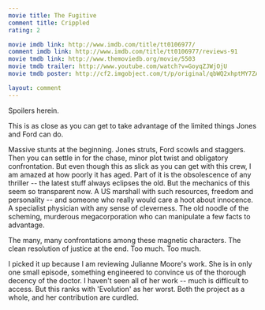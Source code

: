 ```yaml
---
movie title: The Fugitive
comment title: Crippled
rating: 2

movie imdb link: http://www.imdb.com/title/tt0106977/
comment imdb link: http://www.imdb.com/title/tt0106977/reviews-91
movie tmdb link: http://www.themoviedb.org/movie/5503
movie tmdb trailer: http://www.youtube.com/watch?v=GoyqZJWjOjU
movie tmdb poster: http://cf2.imgobject.com/t/p/original/qbWQ2xhptMY7ZADom3Zz0mBjsec.jpg

layout: comment
---
```


Spoilers herein.

This is as close as you can get to take advantage of the limited things Jones and Ford can do.

Massive stunts at the beginning. Jones struts, Ford scowls and staggers. Then you can settle in for the chase, minor plot twist and obligatory confrontation. But even though this as slick as you can get with this crew, I am amazed at how poorly it has aged. Part of it is the obsolescence of any thriller -- the latest stuff always eclipses the old. But the mechanics of this seem so transparent now. A US marshall with such resources, freedom and personality -- and someone who really would care a hoot about innocence. A specialist physician with any sense of cleverness. The old noodle of the scheming, murderous megacorporation who can manipulate a few facts to advantage.

The many, many confrontations among these magnetic characters. The clean resolution of justice at the end. Too much. Too much.

I picked it up because I am reviewing Julianne Moore's work. She is in only one small episode, something engineered to convince us of the thorough decency of the doctor. I haven't seen all of her work -- much is difficult to access. But this ranks with 'Evolution' as her worst. Both the project as a whole, and her contribution are curdled.